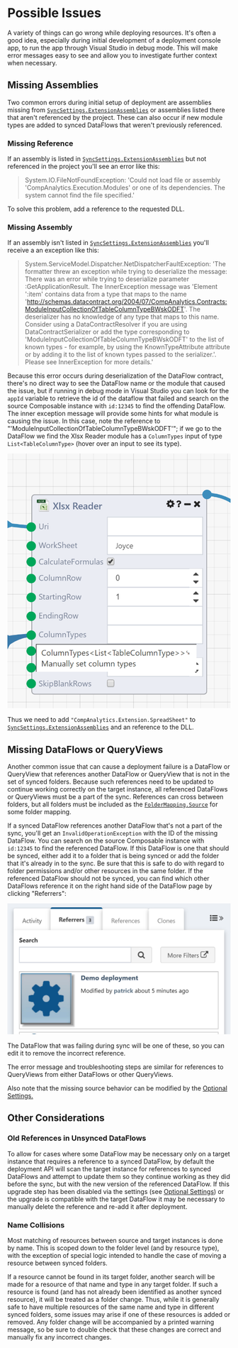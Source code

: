 # Possible Issues

A variety of things can go wrong while deploying resources. It's often a good idea, especially during initial development of a deployment console app, to run the app through Visual Studio in debug mode. This will make error messages easy to see and allow you to investigate further context when necessary.

## Missing Assemblies

Two common errors during initial setup of deployment are assemblies missing from [`SyncSettings.ExtensionAssemblies`](https://dev.composable.ai/api/CompAnalytics.IServices.Deploy.SyncSettings.html#CompAnalytics_IServices_Deploy_SyncSettings_ExtensionAssemblies) or assemblies listed there that aren't referenced by the project. These can also occur if new module types are added to synced DataFlows that weren't previously referenced.

### Missing Reference
If an assembly is listed in [`SyncSettings.ExtensionAssemblies`](https://dev.composable.ai/api/CompAnalytics.IServices.Deploy.SyncSettings.html#CompAnalytics_IServices_Deploy_SyncSettings_ExtensionAssemblies) but not referenced in the project you'll see an error like this:

>System.IO.FileNotFoundException: 'Could not load file or assembly 'CompAnalytics.Execution.Modules' or one of its dependencies. The system cannot find the file specified.'

To solve this problem, add a reference to the requested DLL.

### Missing Assembly
If an assembly isn't listed in [`SyncSettings.ExtensionAssemblies`](https://dev.composable.ai/api/CompAnalytics.IServices.Deploy.SyncSettings.html#CompAnalytics_IServices_Deploy_SyncSettings_ExtensionAssemblies) you'll receive a an exception like this:

>System.ServiceModel.Dispatcher.NetDispatcherFaultException: 'The formatter threw an exception while trying to deserialize the message: There was an error while trying to deserialize parameter :GetApplicationResult. The InnerException message was 'Element ':item' contains data from a type that maps to the name 'http://schemas.datacontract.org/2004/07/CompAnalytics.Contracts:ModuleInputCollectionOfTableColumnTypeBWskODFT'. The deserializer has no knowledge of any type that maps to this name. Consider using a DataContractResolver if you are using DataContractSerializer or add the type corresponding to 'ModuleInputCollectionOfTableColumnTypeBWskODFT' to the list of known types - for example, by using the KnownTypeAttribute attribute or by adding it to the list of known types passed to the serializer.'.  Please see InnerException for more details.'

Because this error occurs during deserialization of the DataFlow contract, there's no direct way to see the DataFlow name or the module that caused the issue, but if running in debug mode in Visual Studio you can look for the `appId` variable to retrieve the id of the dataflow that failed and search on the source Composable instance with `id:12345` to find the offending DataFlow. The inner exception message will provide some hints for what module is causing the issue. In this case, note the reference to "'ModuleInputCollectionOfTableColumnTypeBWskODFT'"; if we go to the DataFlow we find the Xlsx Reader module has a `ColumnTypes` input of type `List<TableColumnType>` (hover over an input to see its type).

![Missing Assembly Input Type](img/Missing_assembly.png)

Thus we need to add `"CompAnalytics.Extension.SpreadSheet"` to [`SyncSettings.ExtensionAssemblies`](https://dev.composable.ai/api/CompAnalytics.IServices.Deploy.SyncSettings.html#CompAnalytics_IServices_Deploy_SyncSettings_ExtensionAssemblies) and an reference to the DLL.

## Missing DataFlows or QueryViews

Another common issue that can cause a deployment failure is a DataFlow or QueryView that references another DataFlow or QueryView that is not in the set of synced folders. Because such references need to be updated to continue working correctly on the target instance, all referenced DataFlows or QueryViews must be a part of the sync. References can cross between folders, but all folders must be included as the [`FolderMapping.Source`](https://dev.composable.ai/api/CompAnalytics.IServices.Deploy.FolderMapping.html#CompAnalytics_IServices_Deploy_FolderMapping_Source) for some folder mapping.

If a synced DataFlow references another DataFlow that's not a part of the sync, you'll get an `InvalidOperationException` with the ID of the missing DataFlow. You can search on the source Composable instance with `id:12345` to find the referenced DataFlow. If this DataFlow is one that should be synced, either add it to a folder that is being synced or add the folder that it's already in to the sync. Be sure that this is safe to do with regard to folder permissions and/or other resources in the same folder. If the referenced DataFlow should not be synced, you can find which other DataFlows reference it on the right hand side of the DataFlow page by clicking "Referrers":

![Missing Assembly Input Type](img/Referrers.png)

The DataFlow that was failing during sync will be one of these, so you can edit it to remove the incorrect reference.

The error message and troubleshooting steps are similar for references to QueryViews from either DataFlows or other QueryViews.

Also note that the missing source behavior can be modified by the [Optional Settings.](03.Optional-Settings.md#missing-source-resources)

## Other Considerations

### Old References in Unsynced DataFlows

To allow for cases where some DataFlow may be necessary only on a target instance that requires a reference to a synced DataFlow, by default the deployment API will scan the target instance for references to synced DataFlows and attempt to update them so they continue working as they did before the sync, but with the new version of the referenced DataFlow. If this upgrade step has been disabled via the settings (see [Optional Settings](03.Optional-Settings.md#outdated-dataflow-references)) or the upgrade is compatible with the target DataFlow it may be necessary to manually delete the reference and re-add it after deployment.

### Name Collisions

Most matching of resources between source and target instances is done by name. This is scoped down to the folder level (and by resource type), with the exception of special logic intended to handle the case of moving a resource between synced folders.

If a resource cannot be found in its target folder, another search will be made for a resource of that name and type in any target folder. If such a resource is found (and has not already been identified as another synced resource), it will be treated as a folder change. Thus, while it is generally safe to have multiple resources of the same name and type in different synced folders, some issues may arise if one of these resources is added or removed. Any folder change will be accompanied by a printed warning message, so be sure to double check that these changes are correct and manually fix any incorrect changes.